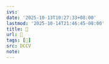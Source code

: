 ```yaml
---
ivs:
date: '2025-10-13T10:27:33+08:00'
lastmod: '2025-10-14T21:46:45-08:00'
title: 􅏞
url: 􅏞
tags: [𩧂]
src: DCCV
note:
---
```

